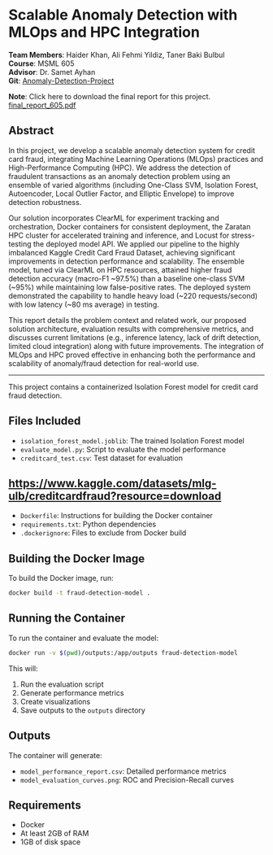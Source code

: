 # Scalable Anomaly Detection with MLOps and HPC Integration

**Team Members**: Haider Khan, Ali Fehmi Yildiz, Taner Baki Bulbul  
**Course**: MSML 605  
**Advisor**: Dr. Samet Ayhan  
**Git**: [Anomaly-Detection-Project](https://github.com/tbdestroyer/Anomaly-Detection-Project)

**Note**: Click here to download the final report for this project.
[final_report_605.pdf](https://github.com/user-attachments/files/20421028/final_report_605.pdf)

## Abstract

In this project, we develop a scalable anomaly detection system for credit card fraud, integrating Machine Learning Operations (MLOps) practices and High-Performance Computing (HPC). We address the detection of fraudulent transactions as an anomaly detection problem using an ensemble of varied algorithms (including One-Class SVM, Isolation Forest, Autoencoder, Local Outlier Factor, and Elliptic Envelope) to improve detection robustness.

Our solution incorporates ClearML for experiment tracking and orchestration, Docker containers for consistent deployment, the Zaratan HPC cluster for accelerated training and inference, and Locust for stress-testing the deployed model API. We applied our pipeline to the highly imbalanced Kaggle Credit Card Fraud Dataset, achieving significant improvements in detection performance and scalability. The ensemble model, tuned via ClearML on HPC resources, attained higher fraud detection accuracy (macro-F1 ~97.5%) than a baseline one-class SVM (~95%) while maintaining low false-positive rates. The deployed system demonstrated the capability to handle heavy load (~220 requests/second) with low latency (~80 ms average) in testing.

This report details the problem context and related work, our proposed solution architecture, evaluation results with comprehensive metrics, and discusses current limitations (e.g., inference latency, lack of drift detection, limited cloud integration) along with future improvements. The integration of MLOps and HPC proved effective in enhancing both the performance and scalability of anomaly/fraud detection for real-world use.

---





This project contains a containerized Isolation Forest model for credit card fraud detection.

## Files Included

- `isolation_forest_model.joblib`: The trained Isolation Forest model
- `evaluate_model.py`: Script to evaluate the model performance
- `creditcard_test.csv`: Test dataset for evaluation 
## https://www.kaggle.com/datasets/mlg-ulb/creditcardfraud?resource=download
- `Dockerfile`: Instructions for building the Docker container
- `requirements.txt`: Python dependencies
- `.dockerignore`: Files to exclude from Docker build

## Building the Docker Image

To build the Docker image, run:

```bash
docker build -t fraud-detection-model .
```

## Running the Container

To run the container and evaluate the model:

```bash
docker run -v $(pwd)/outputs:/app/outputs fraud-detection-model
```

This will:
1. Run the evaluation script
2. Generate performance metrics
3. Create visualizations
4. Save outputs to the `outputs` directory

## Outputs

The container will generate:
- `model_performance_report.csv`: Detailed performance metrics
- `model_evaluation_curves.png`: ROC and Precision-Recall curves

## Requirements

- Docker
- At least 2GB of RAM
- 1GB of disk space
